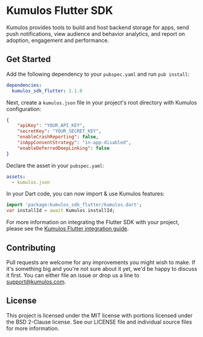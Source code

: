 # Kumulos Flutter SDK

Kumulos provides tools to build and host backend storage for apps, send push notifications, view audience and behavior analytics, and report on adoption, engagement and performance.

## Get Started

Add the following dependency to your `pubspec.yaml` and run `pub install`:

```yaml
dependencies:
  kumulos_sdk_flutter: 1.1.0
```

Next, create a `kumulos.json` file in your project's root directory with Kumulos configuration:

```json
{
    "apiKey": "YOUR_API_KEY",
    "secretKey": "YOUR_SECRET_KEY",
    "enableCrashReporting": false,
    "inAppConsentStrategy": "in-app-disabled",
    "enableDeferredDeepLinking": false
}
```

Declare the asset in your `pubspec.yaml`:

```yaml
assets:
  - kumulos.json
```

In your Dart code, you can now import & use Kumulos features:

```dart
import 'package:kumulos_sdk_flutter/kumulos.dart';
var installId = await Kumulos.installId;
```

For more information on integrating the Flutter SDK with your project, please see the [Kumulos Flutter integration guide](https://docs.kumulos.com/developer-guide/sdk-reference/flutter).

## Contributing

Pull requests are welcome for any improvements you might wish to make. If it's something big and you're not sure about it yet, we'd be happy to discuss it first. You can either file an issue or drop us a line to [support@kumulos.com](mailto:support@kumulos.com).

## License

This project is licensed under the MIT license with portions licensed under the BSD 2-Clause license. See our LICENSE file and individual source files for more information.